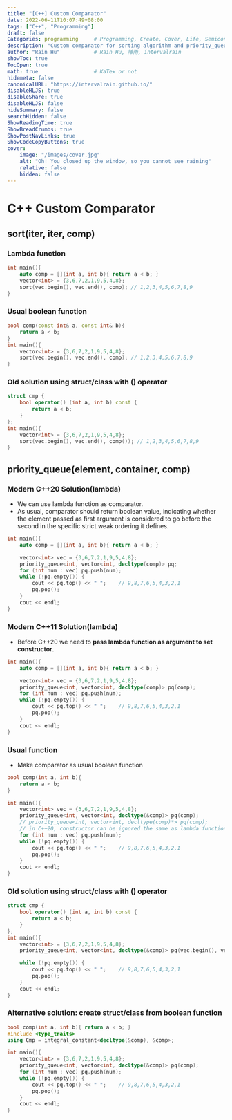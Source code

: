 ```yaml
---
title: "[C++] Custom Comparator"
date: 2022-06-11T10:07:49+08:00
tags: ["C++", "Programming"]
draft: false
Categories: programming     # Programming, Create, Cover, Life, Semiconductor, Leetcode, Logic Design, Daily, OS, CS50, CA
description: "Custom comparator for sorting algorithm and priority_queue"                     
author: "Rain Hu"           # Rain Hu, 陣雨, intervalrain
showToc: true
TocOpen: true
math: true                  # KaTex or not
hidemeta: false
canonicalURL: "https://intervalrain.github.io/"
disableHLJS: true
disableShare: true
disableHLJS: false
hideSummary: false
searchHidden: false
ShowReadingTime: true
ShowBreadCrumbs: true
ShowPostNavLinks: true
ShowCodeCopyButtons: true
cover:
    image: "/images/cover.jpg"
    alt: "Oh! You closed up the window, so you cannot see raining"
    relative: false
    hidden: false
---
```


# C++ Custom Comparator
## sort(iter, iter, comp)
### Lambda function
```C++
int main(){
    auto comp = [](int a, int b){ return a < b; }
    vector<int> = {3,6,7,2,1,9,5,4,8};
    sort(vec.begin(), vec.end(), comp); // 1,2,3,4,5,6,7,8,9
}
```
### Usual boolean function
```C++
bool comp(const int& a, const int& b){
    return a < b;
}
int main(){
    vector<int> = {3,6,7,2,1,9,5,4,8};
    sort(vec.begin(), vec.end(), comp); // 1,2,3,4,5,6,7,8,9
}
```
### Old solution using struct/class with () operator
```C++
struct cmp {
    bool operator() (int a, int b) const {
        return a < b;
    }
};
int main(){
    vector<int> = {3,6,7,2,1,9,5,4,8};
    sort(vec.begin(), vec.end(), comp()); // 1,2,3,4,5,6,7,8,9
}
```

## priority_queue(element, container, comp)
### Modern C++20 Solution(lambda)
+ We can use lambda function as comparator. 
+ As usual, comparator should return boolean value, indicating whether the element passed as first argument is considered to go before the second in the specific strict weak ordering it defines.
```C++
int main(){
    auto comp = [](int a, int b){ return a < b; }

    vector<int> vec = {3,6,7,2,1,9,5,4,8};
    priority_queue<int, vector<int, decltype(comp)> pq;
    for (int num : vec) pq.push(num);
    while (!pq.empty()) {
        cout << pq.top() << " ";    // 9,8,7,6,5,4,3,2,1
        pq.pop();
    }
    cout << endl;
}
```

### Modern C++11 Solution(lambda)
+ Before C++20 we need to **pass lambda function as argument to set constructor**.
```C++
int main(){
    auto comp = [](int a, int b){ return a < b; }

    vector<int> vec = {3,6,7,2,1,9,5,4,8};
    priority_queue<int, vector<int, decltype(comp)> pq(comp);
    for (int num : vec) pq.push(num);
    while (!pq.empty()) {
        cout << pq.top() << " ";    // 9,8,7,6,5,4,3,2,1
        pq.pop();
    }
    cout << endl;
}
```

### Usual function
+ Make comparator as usual boolean function
```C++
bool comp(int a, int b){
    return a < b;
}

int main(){
    vector<int> vec = {3,6,7,2,1,9,5,4,8};
    priority_queue<int, vector<int, decltype(&comp)> pq(comp);
    // priority_queue<int, vector<int, decltype(comp)*> pq(comp);
    // in C++20, constructor can be ignored the same as lambda function.
    for (int num : vec) pq.push(num);
    while (!pq.empty()) {
        cout << pq.top() << " ";    // 9,8,7,6,5,4,3,2,1
        pq.pop();
    }
    cout << endl;
}
```
### Old solution using struct/class with () operator
```C++
struct cmp {
    bool operator() (int a, int b) const {
        return a < b;
    }
};
int main(){
    vector<int> = {3,6,7,2,1,9,5,4,8};
    priority_queue<int, vector<int, decltype(&comp)> pq(vec.begin(), vec.end());

    while (!pq.empty()) {
        cout << pq.top() << " ";    // 9,8,7,6,5,4,3,2,1
        pq.pop();
    }
    cout << endl;
}
```

### Alternative solution: create struct/class from boolean function

```C++
bool comp(int a, int b){ return a < b; }
#include <type_traits>
using Cmp = integral_constant<decltype(&comp), &comp>;

int main(){
    vector<int> = {3,6,7,2,1,9,5,4,8};
    priority_queue<int, vector<int, decltype(&comp)> pq(comp);
    for (int num : vec) pq.push(num);
    while (!pq.empty()) {
        cout << pq.top() << " ";    // 9,8,7,6,5,4,3,2,1
        pq.pop();
    }
    cout << endl;
}
```